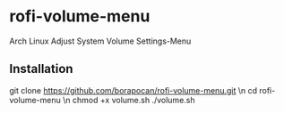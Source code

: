 # rofi-volume-menu
Arch Linux Adjust System Volume Settings-Menu

## Installation
git clone https://github.com/borapocan/rofi-volume-menu.git \n
cd rofi-volume-menu \n
chmod +x volume.sh
./volume.sh
